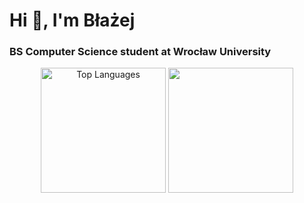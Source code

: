<h1 align="left">Hi 👋, I'm Błażej</h1>
<h3 align="left">BS Computer Science student at Wrocław University</h3>

<div align="center">
  <img src="https://github-readme-stats.vercel.app/api/top-langs/?username=8molik&show_icons=true&locale=en&layout=compact&theme=dark&hide=racket" alt="Top Languages" height="200" />
  <img src="https://github-readme-stats.vercel.app/api?username=8molik&theme=dark&show_icons=true&hide_border=false&count_private=true" height="200"/>
</div>
